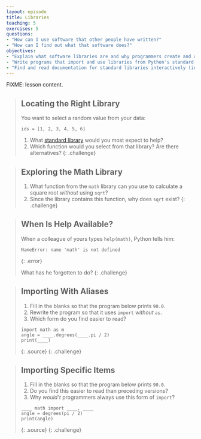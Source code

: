 ```yaml
---
layout: episode
title: Libraries
teaching: 5
exercises: 5
questions:
- "How can I use software that other people have written?"
- "How can I find out what that software does?"
objectives:
- "Explain what software libraries are and why programmers create and use them."
- "Write programs that import and use libraries from Python's standard library."
- "Find and read documentation for standard libraries interactively (in the interpreter) and online."
---
```

FIXME: lesson content.

> ## Locating the Right Library
> 
> You want to select a random value from your data:
> ~~~
> ids = [1, 2, 3, 4, 5, 6]
> ~~~ 
> 
> 1. What [standard library](https://docs.python.org/3/library/index.html) 
>    would you most expect to help? 
> 2. Which function would you select from that library? Are there alternatives?
{: .challenge}

> ## Exploring the Math Library
> 
> 1. What function from the `math` library can you use to calculate a square root
>    *without* using `sqrt`?
> 2. Since the library contains this function, why does `sqrt` exist?
{: .challenge}

> ## When Is Help Available?
> 
> When a colleague of yours types `help(math)`,
> Python tells him:
> 
> ~~~
> NameError: name 'math' is not defined
> ~~~
> {: .error}
> 
> What has he forgotten to do?
{: .challenge}

> ## Importing With Aliases
> 
> 1. Fill in the blanks so that the program below prints `90.0`.
> 2. Rewrite the program so that it uses `import` *without* `as`.
> 3. Which form do you find easier to read?
> 
> ~~~
> import math as m
> angle = ____.degrees(____.pi / 2)
> print(____)
> ~~~
> {: .source}
{: .challenge}

> ## Importing Specific Items
> 
> 1. Fill in the blanks so that the program below prints `90.0`.
> 2. Do you find this easier to read than preceding versions?
> 3. Why *would't* programmers always use this form of `import`?
> 
> ~~~
> ____ math import ____, ____
> angle = degrees(pi / 2)
> print(angle)
> ~~~
> {: .source}
{: .challenge}

